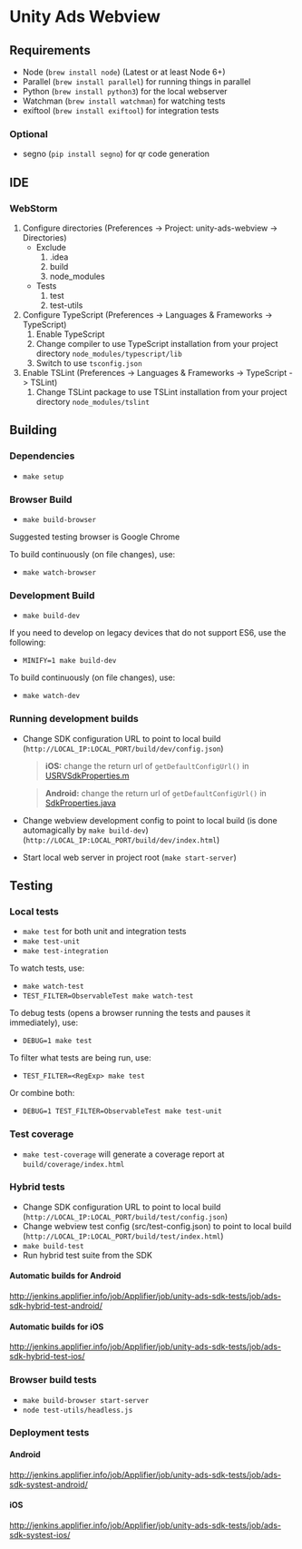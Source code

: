 # Unity Ads Webview

## Requirements

- Node (`brew install node`) (Latest or at least Node 6+)
- Parallel (`brew install parallel`) for running things in parallel
- Python (`brew install python3`) for the local webserver
- Watchman (`brew install watchman`) for watching tests
- exiftool (`brew install exiftool`) for integration tests

### Optional

- segno (`pip install segno`) for qr code generation

## IDE

### WebStorm

1. Configure directories (Preferences -> Project: unity-ads-webview -> Directories)
	- Exclude
		1. .idea
		2. build
		3. node_modules
	- Tests
		1. test
		2. test-utils
2. Configure TypeScript (Preferences -> Languages & Frameworks -> TypeScript)
	1. Enable TypeScript
	2. Change compiler to use TypeScript installation from your project directory `node_modules/typescript/lib`
	3. Switch to use `tsconfig.json`
3. Enable TSLint (Preferences -> Languages & Frameworks -> TypeScript -> TSLint)
	1. Change TSLint package to use TSLint installation from your project directory `node_modules/tslint`

## Building

### Dependencies

- `make setup`

### Browser Build

- `make build-browser`

Suggested testing browser is Google Chrome

To build continuously (on file changes), use:

- `make watch-browser`

### Development Build

- `make build-dev`

If you need to develop on legacy devices that do not support ES6, use the following:

- `MINIFY=1 make build-dev`

To build continuously (on file changes), use:

- `make watch-dev`

### Running development builds

- Change SDK configuration URL to point to local build (`http://LOCAL_IP:LOCAL_PORT/build/dev/config.json`)
  >**iOS:** change the return url of `getDefaultConfigUrl()` in [USRVSdkProperties.m](https://github.com/Applifier/unity-ads-ios/blob/master/UnityServices/Core/Properties/USRVSdkProperties.m)

  >**Android:** change the return url of `getDefaultConfigUrl()` in [SdkProperties.java](https://github.com/Applifier/unity-ads-android/blob/master/lib/src/main/java/com/unity3d/services/core/properties/SdkProperties.java)
- Change webview development config to point to local build (is done automagically by `make build-dev`) (`http://LOCAL_IP:LOCAL_PORT/build/dev/index.html`)
- Start local web server in project root (`make start-server`)

## Testing

### Local tests

- `make test` for both unit and integration tests
- `make test-unit`
- `make test-integration`

To watch tests, use:

- `make watch-test`
- `TEST_FILTER=ObservableTest make watch-test`

To debug tests (opens a browser running the tests and pauses it immediately), use:

- `DEBUG=1 make test`

To filter what tests are being run, use:

- `TEST_FILTER=<RegExp> make test`

Or combine both:

- `DEBUG=1 TEST_FILTER=ObservableTest make test-unit`

### Test coverage

- `make test-coverage` will generate a coverage report at `build/coverage/index.html`

### Hybrid tests

- Change SDK configuration URL to point to local build (`http://LOCAL_IP:LOCAL_PORT/build/test/config.json`)
- Change webview test config (src/test-config.json) to point to local build (`http://LOCAL_IP:LOCAL_PORT/build/test/index.html`)
- `make build-test`
- Run hybrid test suite from the SDK

#### Automatic builds for Android

http://jenkins.applifier.info/job/Applifier/job/unity-ads-sdk-tests/job/ads-sdk-hybrid-test-android/

#### Automatic builds for iOS

http://jenkins.applifier.info/job/Applifier/job/unity-ads-sdk-tests/job/ads-sdk-hybrid-test-ios/

### Browser build tests

- `make build-browser start-server`
- `node test-utils/headless.js`

### Deployment tests

#### Android
http://jenkins.applifier.info/job/Applifier/job/unity-ads-sdk-tests/job/ads-sdk-systest-android/

#### iOS
http://jenkins.applifier.info/job/Applifier/job/unity-ads-sdk-tests/job/ads-sdk-systest-ios/

